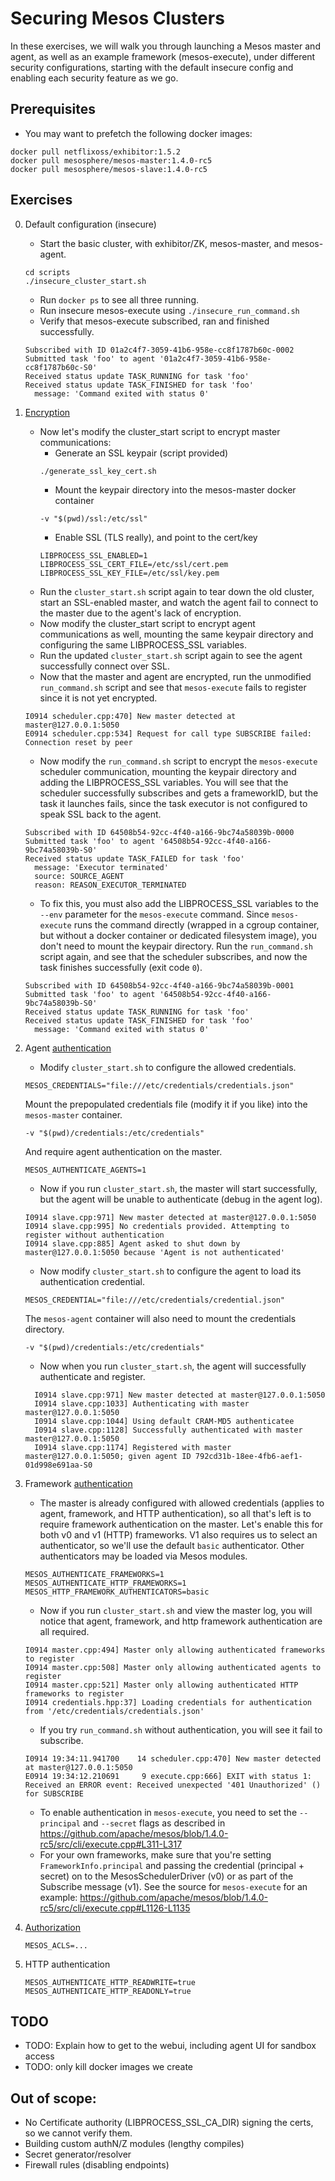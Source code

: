 # Securing Mesos Clusters

In these exercises, we will walk you through launching a Mesos master and agent, as well as an example framework (mesos-execute), under different security configurations, starting with the default insecure config and enabling each security feature as we go.

## Prerequisites

- You may want to prefetch the following docker images:
```
docker pull netflixoss/exhibitor:1.5.2
docker pull mesosphere/mesos-master:1.4.0-rc5
docker pull mesosphere/mesos-slave:1.4.0-rc5
```

## Exercises

0. Default configuration (insecure)

   - Start the basic cluster, with exhibitor/ZK, mesos-master, and mesos-agent.
   ```
   cd scripts
   ./insecure_cluster_start.sh
   ```
   - Run `docker ps` to see all three running.
   - Run insecure mesos-execute using `./insecure_run_command.sh`
   - Verify that mesos-execute subscribed, ran and finished successfully.
   ```
   Subscribed with ID 01a2c4f7-3059-41b6-958e-cc8f1787b60c-0002
   Submitted task 'foo' to agent '01a2c4f7-3059-41b6-958e-cc8f1787b60c-S0'
   Received status update TASK_RUNNING for task 'foo'
   Received status update TASK_FINISHED for task 'foo'
     message: 'Command exited with status 0'
   ```

1. [Encryption](https://mesos.apache.org/documentation/latest/ssl/)

   - Now let's modify the cluster_start script to encrypt master communications:
     - Generate an SSL keypair (script provided)
     ```
     ./generate_ssl_key_cert.sh
     ```
     - Mount the keypair directory into the mesos-master docker container
     ```
     -v "$(pwd)/ssl:/etc/ssl"
     ```
     - Enable SSL (TLS really), and point to the cert/key
     ```
     LIBPROCESS_SSL_ENABLED=1
     LIBPROCESS_SSL_CERT_FILE=/etc/ssl/cert.pem
     LIBPROCESS_SSL_KEY_FILE=/etc/ssl/key.pem
     ```
   - Run the `cluster_start.sh` script again to tear down the old cluster, start an SSL-enabled master, and watch the agent fail to connect to the master due to the agent's lack of encryption.
   - Now modify the cluster_start script to encrypt agent communications as well, mounting the same keypair directory and configuring the same LIBPROCESS_SSL variables.
   - Run the updated `cluster_start.sh` script again to see the agent successfully connect over SSL.
   - Now that the master and agent are encrypted, run the unmodified `run_command.sh` script and see that `mesos-execute` fails to register since it is not yet encrypted.
   ```
   I0914 scheduler.cpp:470] New master detected at master@127.0.0.1:5050
   E0914 scheduler.cpp:534] Request for call type SUBSCRIBE failed: Connection reset by peer
   ```
   - Now modify the `run_command.sh` script to encrypt the `mesos-execute` scheduler communication, mounting the keypair directory and adding the LIBPROCESS_SSL variables.
   You will see that the scheduler successfully subscribes and gets a frameworkID, but the task it launches fails, since the task executor is not configured to speak SSL back to the agent.
   ```
   Subscribed with ID 64508b54-92cc-4f40-a166-9bc74a58039b-0000
   Submitted task 'foo' to agent '64508b54-92cc-4f40-a166-9bc74a58039b-S0'
   Received status update TASK_FAILED for task 'foo'
     message: 'Executor terminated'
     source: SOURCE_AGENT
     reason: REASON_EXECUTOR_TERMINATED
   ```

   - To fix this, you must also add the LIBPROCESS_SSL variables to the `--env` parameter for the `mesos-execute` command. 
   Since `mesos-execute` runs the command directly (wrapped in a cgroup container, but without a docker container or dedicated filesystem image), you don't need to mount the keypair directory.
   Run the `run_command.sh` script again, and see that the scheduler subscribes, and now the task finishes successfully (exit code `0`).
   ```
   Subscribed with ID 64508b54-92cc-4f40-a166-9bc74a58039b-0001
   Submitted task 'foo' to agent '64508b54-92cc-4f40-a166-9bc74a58039b-S0'
   Received status update TASK_RUNNING for task 'foo'
   Received status update TASK_FINISHED for task 'foo'
     message: 'Command exited with status 0'
   ```

1. Agent [authentication](https://mesos.apache.org/documentation/latest/authentication/)

   - Modify `cluster_start.sh` to configure the allowed credentials.
   ```
   MESOS_CREDENTIALS="file:///etc/credentials/credentials.json"
   ```
   Mount the prepopulated credentials file (modify it if you like) into the `mesos-master` container.
   ```
   -v "$(pwd)/credentials:/etc/credentials"
   ```
   And require agent authentication on the master.
   ```
   MESOS_AUTHENTICATE_AGENTS=1
   ```
   - Now if you run `cluster_start.sh`, the master will start successfully, but the agent will be unable to authenticate (debug in the agent log).
   ```
   I0914 slave.cpp:971] New master detected at master@127.0.0.1:5050
   I0914 slave.cpp:995] No credentials provided. Attempting to register without authentication
   I0914 slave.cpp:885] Agent asked to shut down by master@127.0.0.1:5050 because 'Agent is not authenticated'
   ```
   - Now modify `cluster_start.sh` to configure the agent to load its authentication credential.
   ```
   MESOS_CREDENTIAL="file:///etc/credentials/credential.json"
   ```
   The `mesos-agent` container will also need to mount the credentials directory.
   ```
   -v "$(pwd)/credentials:/etc/credentials"
   ```
   - Now when you run `cluster_start.sh`, the agent will successfully authenticate and register.
   ```
	 I0914 slave.cpp:971] New master detected at master@127.0.0.1:5050
	 I0914 slave.cpp:1033] Authenticating with master master@127.0.0.1:5050
	 I0914 slave.cpp:1044] Using default CRAM-MD5 authenticatee
	 I0914 slave.cpp:1128] Successfully authenticated with master master@127.0.0.1:5050
	 I0914 slave.cpp:1174] Registered with master master@127.0.0.1:5050; given agent ID 792cd31b-18ee-4fb6-aef1-01d998e691aa-S0
   ```

1. Framework [authentication](https://mesos.apache.org/documentation/latest/authentication/)
   - The master is already configured with allowed credentials (applies to agent, framework, and HTTP authentication), so all that's left is to require framework authentication on the master. Let's enable this for both v0 and v1 (HTTP) frameworks. V1 also requires us to select an authenticator, so we'll use the default `basic` authenticator. Other authenticators may be loaded via Mesos modules.
   ```
   MESOS_AUTHENTICATE_FRAMEWORKS=1
   MESOS_AUTHENTICATE_HTTP_FRAMEWORKS=1
   MESOS_HTTP_FRAMEWORK_AUTHENTICATORS=basic
   ```
   - Now if you run `cluster_start.sh` and view the master log, you will notice that agent, framework, and http framework authentication are all required.
   ```
   I0914 master.cpp:494] Master only allowing authenticated frameworks to register
   I0914 master.cpp:508] Master only allowing authenticated agents to register
   I0914 master.cpp:521] Master only allowing authenticated HTTP frameworks to register
   I0914 credentials.hpp:37] Loading credentials for authentication from '/etc/credentials/credentials.json'
   ```
   - If you try `run_command.sh` without authentication, you will see it fail to subscribe.
   ```
   I0914 19:34:11.941700    14 scheduler.cpp:470] New master detected at master@127.0.0.1:5050
   E0914 19:34:12.210691     9 execute.cpp:666] EXIT with status 1: Received an ERROR event: Received unexpected '401 Unauthorized' () for SUBSCRIBE
   ```
   - To enable authentication in `mesos-execute`, you need to set the `--principal` and `--secret` flags as described in https://github.com/apache/mesos/blob/1.4.0-rc5/src/cli/execute.cpp#L311-L317
   - For your own frameworks, make sure that you're setting `FrameworkInfo.principal` and passing the credential (principal + secret) on to the MesosSchedulerDriver (v0) or as part of the Subscribe message (v1). See the source for `mesos-execute` for an example: https://github.com/apache/mesos/blob/1.4.0-rc5/src/cli/execute.cpp#L1126-L1135


1. [Authorization](https://mesos.apache.org/documentation/latest/authorization/)

   ```
   MESOS_ACLS=...
   ```

1. HTTP authentication

   ```
   MESOS_AUTHENTICATE_HTTP_READWRITE=true
   MESOS_AUTHENTICATE_HTTP_READONLY=true
   ```

## TODO
- TODO: Explain how to get to the webui, including agent UI for sandbox access
- TODO: only kill docker images we create

## Out of scope:
- No Certificate authority (LIBPROCESS_SSL_CA_DIR) signing the certs, so we cannot verify them.
- Building custom authN/Z modules (lengthy compiles)
- Secret generator/resolver
- Firewall rules (disabling endpoints)
